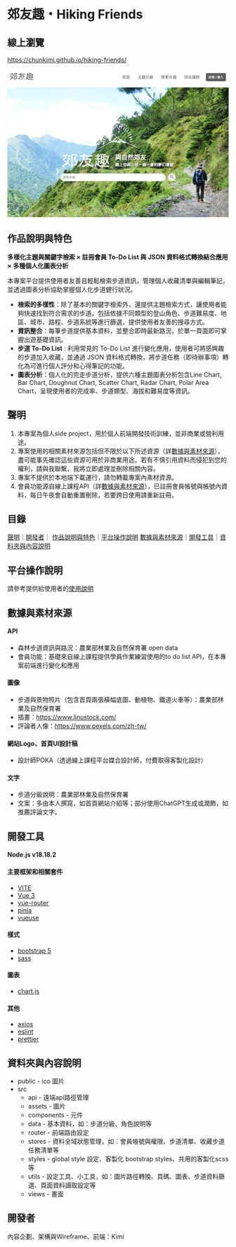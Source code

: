 # 郊友趣・Hiking Friends


## 線上瀏覽
https://chunkimi.github.io/hiking-friends/

![hiking-friends](https://github.com/chunkimi/hiking-friends/blob/6b90141ee23c202eebf91e3388645ce5e99a53a7/public/images/hikingfriends.jpeg)


## 作品說明與特色
**多樣化主題與關鍵字檢索 × 註冊會員 To-Do List 與 JSON 資料格式轉換結合應用 × 多種個人化圖表分析**

本專案平台提供使用者友善且輕鬆檢索步道資訊，管理個人收藏清單與編輯筆記，並透過圖表分析協助掌握個人化步道健行狀況。

- **檢索的多樣性**：除了基本的關鍵字檢索外，還提供主題檢索方式，讓使用者能夠快速找到符合需求的步道。包括依據不同類型的登山角色、步道難易度、地區、城市、路程、步道系統等進行篩選，提供使用者友善的搜尋方式。
- **資訊整合**：每筆步道提供基本資料，並整合即時最新路況，於單一頁面即可掌握出遊基礎資訊。
- **步道 To-Do List** : 利用常見的 To-Do List 進行變化應用，使用者可將感興趣的步道加入收藏，並通過 JSON 資料格式轉換，將步道任務（即待辦事項）轉化為可進行個人評分和心得筆記的功能。
- **圖表分析**：個人化的完走步道分析，提供六種主題圖表分析包含Line Chart, Bar Chart, Doughnut Chart, Scatter Chart, Radar Chart, Polar Area Chart，呈現使用者的完成率、步道類型、海拔和難易度等資訊。


## 聲明
1. 本專案為個人side project，用於個人前端開發技術訓練，並非商業或營利用途。
3. 專案使用的相關素材來源包括但不限於以下所述資源（詳[數據與素材來源](#數據與素材來源)），盡可能事先確認這些資源可用於非商業用途。若有不慎引用資料而侵犯到您的權利，請與我聯繫，我將立即處理並刪除相關內容。
4. 專案不提供於本地端下載運行，請勿轉載專案內素材資源。
5. 會員功能源自線上課程API（詳[數據與素材來源](#數據與素材來源)），已註冊會員帳號與帳號內資料，每日午夜會自動重置刪除，若要跨日使用請重新註冊。


## 目錄
[聲明](#聲明)｜[開發者](#開發者)｜
[作品說明與特色](#作品說明與特色)｜[平台操作說明](#平台操作說明)
[數據與素材來源](#數據與素材來源)｜[開發工具](#開發工具)｜[資料夾與內容說明](#資料夾與內容說明)


## 平台操作說明
請參考提供給使用者的[使用說明](https://chunkimi.github.io/hiking-friends/#/guide)


## 數據與素材來源
#### API
- 森林步道資訊與路況：農業部林業及自然保育署 open data
- 會員功能：基礎來自線上課程提供學員作業練習使用的to do list API，在本專案前端進行變化和應用

#### 圖像
- 步道與景物照片（包含首頁兩張橫幅底圖、動植物、鐵道火車等）：農業部林業及自然保育署
- 插畫：https://www.linustock.com/
- 評論者人像：https://www.pexels.com/zh-tw/

#### 網站Logo、首頁UI設計稿
- 設計師POKA（透過線上課程平台媒合設計師，付費取得客製化設計）

#### 文字
- 步道分級說明：農業部林業及自然保育署
- 文案：多由本人撰寫，如首頁網站介紹等；部分使用ChatGPT生成或潤飾，如推薦評論文字。


## 開發工具
#### Node.js v18.18.2

#### 主要框架和相關套件
- [VITE](https://vitejs.dev/) 
- [Vue 3](https://vuejs.org/)
- [vue-router](https://router.vuejs.org/)
- [pinia](https://pinia.vuejs.org/)
- [vueuse](https://vueuse.org/)

#### 樣式
- [bootstrap 5](https://getbootstrap.com/)
- [sass](https://sass-lang.com/)

#### 圖表
- [chart.js](https://www.chartjs.org/)

#### 其他
- [axios](https://axios-http.com/)
- [eslint](https://eslint.org/)
- [prettier](https://prettier.io/)


## 資料夾與內容說明
- public - ico 圖片
- src
  - api - 遠端api路徑管理
  - assets - 圖片
  - components - 元件
  - data - 基本資料，如：步道分級、角色說明等
  - router - 前端路由設定
  - stores - 資料全域狀態管理，如：會員帳號與權限、步道清單、收藏步道任務清單等
  - styles - global style 設定、客製化 bootstrap styles、共用的客製化scss等
  - utils - 設定工具、小工具，如：圖片路徑轉換、頁碼、圖表、步道資料篩選、頁面資料讀取設定等
  - views - 畫面


## 開發者
內容企劃、架構與Wireframe、前端：Kimi


